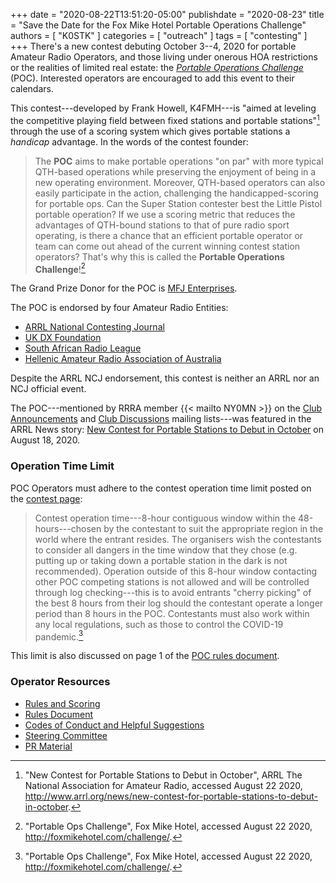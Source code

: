 +++
date = "2020-08-22T13:51:20-05:00"
publishdate = "2020-08-23"
title = "Save the Date for the Fox Mike Hotel Portable Operations Challenge"
authors = [ "K0STK" ]
categories = [ "outreach" ]
tags = [ "contesting" ]
+++
There's a new contest debuting October 3--4, 2020 for portable Amateur
Radio Operators, and those living under onerous HOA restrictions
or the realities of limited real estate: the
[*Portable Operations Challenge*](http://foxmikehotel.com/challenge) (POC).
Interested operators are encouraged to add this event to their calendars.

<!--more-->

This contest---developed by Frank Howell, K4FMH---is "aimed at leveling the
competitive playing field between fixed stations and portable stations"[^1]
through the use of a scoring system which gives portable stations a *handicap*
advantage. In the words of the contest founder:

>The **POC** aims to make portable operations "on par" with more
>typical QTH-based operations while preserving the enjoyment of being in a new
>operating environment. Moreover, QTH-based operators can also easily
>participate in the action, challenging the handicapped-scoring for portable
>ops. Can the Super Station contester best the Little Pistol portable
>operation? If we use a scoring metric that reduces the advantages of
>QTH-bound stations to that of pure radio sport operating, is there a chance
>that an efficient portable operator or team can come out ahead of the current
>winning contest station operators? That's why this is called the
>**Portable Operations Challenge**![^2]

The Grand Prize Donor for the POC is [MFJ Enterprises](https://mfjenterprises.com/).

The POC is endorsed by four Amateur Radio Entities:

* [ARRL National Contesting Journal](http://www.arrl.org/ncj)
* [UK DX Foundation](http://www.cdxc.org.uk/)
* [South African Radio League](http://www.sarl.org.za/)
* [Hellenic Amateur Radio Association of Australia](http://www.haraoa.com/)

Despite the ARRL NCJ endorsement, this contest is neither an ARRL nor an NCJ
official event.

The POC---mentioned by RRRA member {{< mailto NY0MN >}} on the
[Club Announcements](https://lists.rrra.org/pipermail/announce/2020-August/000520.html)
and
[Club Discussions](https://lists.rrra.org/pipermail/rrra/2020-August/000903.html)
mailing lists---was featured in the ARRL News story:
[New Contest for Portable Stations to Debut in October]( http://www.arrl.org/news/new-contest-for-portable-stations-to-debut-in-october)
on August 18, 2020.

### Operation Time Limit

POC Operators must adhere to the contest operation time limit posted on the
[contest page](http://foxmikehotel.com/challenge/):

> Contest operation time---8-hour contiguous window within the
> 48-hours---chosen by the contestant to suit the appropriate region
> in the world where the entrant resides. The organisers wish the
> contestants to consider all dangers in the time window that they chose
> (e.g. putting up or taking down a portable station in the dark is not
> recommended). Operation outside of this 8-hour window contacting other
> POC competing stations is not allowed and will be controlled through
> log checking---this is to avoid entrants "cherry picking" of the best
> 8 hours from their log should the contestant operate a longer period
> than 8 hours in the POC. Contestants must also work within any local
> regulations, such as those to control the COVID-19 pandemic.[^3]

This limit is also discussed on page 1 of the
[POC rules document](https://foxmikehotel.com/wp-content/uploads/2020/08/POC-rules-v1.04.pdf).

### Operator Resources

* [Rules and Scoring](https://foxmikehotel.com/poc-rules-and-scoring/)
* [Rules Document](https://foxmikehotel.com/wp-content/uploads/2020/08/POC-rules-v1.04.pdf)
* [Codes of Conduct and Helpful Suggestions](https://foxmikehotel.com/poc-codes-of-conduct/)
* [Steering Committee](https://foxmikehotel.com/steering-committee/)
* [PR Material](https://foxmikehotel.com/pr-material/)

[^1]: "New Contest for Portable Stations to Debut in October", ARRL The National Association for Amateur Radio, accessed August 22 2020, http://www.arrl.org/news/new-contest-for-portable-stations-to-debut-in-october.

[^2]: "Portable Ops Challenge", Fox Mike Hotel, accessed August 22 2020, http://foxmikehotel.com/challenge/.

[^3]: "Portable Ops Challenge", Fox Mike Hotel, accessed August 22 2020, http://foxmikehotel.com/challenge/.
